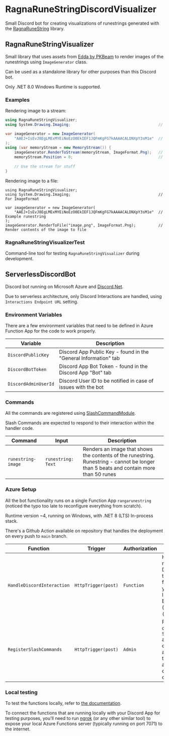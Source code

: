 # RagnaRuneStringDiscordVisualizer

Small Discord bot for creating visualizations of runestrings generated with the [RagnaRuneString](https://github.com/Brollyy/RagnaRuneString) library.

## RagnaRuneStringVisualizer

Small library that uses assets from [Edda by PKBeam](https://github.com/PKBeam/Edda) to render images of the runestrings using `ImageGenerator` class.

Can be used as a standalone library for other purposes than this Discord bot.

Only .NET 8.0 Windows Runtime is supported.

### Examples

Rendering image to a stream:

```csharp
using RagnaRuneStringVisualizer;
using System.Drawing.Imaging;                                       // For ImageFormat

var imageGenerator = new ImageGenerator(
    "AAEJ+IsEvJ8EgLMExMYEiNoEzO0EkIEF1JQFmKgFG7kAAAACALDNXpY3sM1e"  // Example runestring
);
using (var memoryStream = new MemoryStream()) {
    imageGenerator.RenderToStream(memoryStream, ImageFormat.Png);   // Render contents of the image
    memoryStream.Position = 0;                                      // Reset position to start 
    
    // Use the stream for stuff
}
```

Rendering image to a file:

```
using RagnaRuneStringVisualizer;
using System.Drawing.Imaging;                                       // For ImageFormat

var imageGenerator = new ImageGenerator(
    "AAEJ+IsEvJ8EgLMExMYEiNoEzO0EkIEF1JQFmKgFG7kAAAACALDNXpY3sM1e"  // Example runestring
);
imageGenerator.RenderToFile("image.png", ImageFormat.Png);          // Render contents of the image to file
```

### RagnaRuneStringVisualizerTest

Command-line tool for testing `RagnaRuneStringVisualizer` during development.

## ServerlessDiscordBot

Discord bot running on Microsoft Azure and [Discord.Net](https://github.com/discord-net/Discord.Net).

Due to serverless architecture, only Discord Interactions are handled, using `Interactions Endpoint URL` setting.

### Environment Variables

There are a few environment variables that need to be defined in Azure Function App for the code to work properly.

| Variable | Description |
| - | - |
| `DiscordPublicKey` | Discord App Public Key - found in the "General Information" tab |
| `DiscordBotToken` | Discord App Bot Token - found in the Discord App "Bot" tab |
| `DiscordAdminUserId` | Discord User ID to be notified in case of issues with the bot |

### Commands

All the commands are registered using [SlashCommandModule](./ServerlessDiscordBot/Modules/SlashCommandModule.cs). 

Slash Commands are expected to respond to their interaction within the handler code.

| Command | Input | Description |
| - | - | - |
| `runestring-image` | `runestring: Text` | Renders an image that shows the contents of the runestring. <br> Runestring - cannot be longer than 5 beats and contain more than 50 runes |

### Azure Setup

All the bot functionality runs on a single Function App `rangarunestring` (noticed the typo too late to reconfigure everything from scratch).

Runtime version ~4, running on Windows, with .NET 8 (LTS) In-process stack.

There's a Github Action available on repository that handles the deployment on every push to `main` branch.

| Function | Trigger | Authorization | Description |
| - | - | - | - |
| `HandleDiscordInteraction` | `HttpTrigger(post)` | `Function` | Handles all the requests sent from Discord. You need to register this function's URL as your Discord's App Interactions Endpoint URL (including `?code={function_key}`). |
| `RegisterSlashCommands` | `HttpTrigger(post)` | `Admin` | Registers all commands from `SlashCommandModule` as global commands for the application. Run this manually only after doing changes to the commands.

### Local testing

To test the functions locally, refer to [the documentation](https://learn.microsoft.com/en-us/azure/azure-functions/functions-develop-local).

To connect the functions that are running locally with your Discord App for testing purposes, you'll need to run [ngrok](https://ngrok.com) (or any other similar tool) to expose your local Azure Functions server (typically running on port 7071) to the internet.